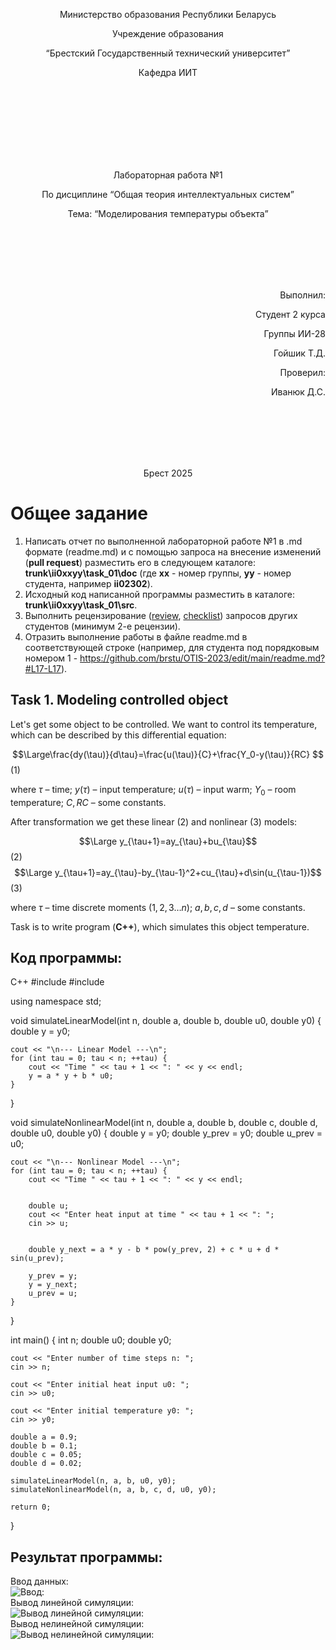 <p align="center"> Министерство образования Республики Беларусь</p>
<p align="center">Учреждение образования</p>
<p align="center">“Брестский Государственный технический университет”</p>
<p align="center">Кафедра ИИТ</p>
<br><br><br><br><br><br><br>
<p align="center">Лабораторная работа №1</p>
<p align="center">По дисциплине “Общая теория интеллектуальных систем”</p>
<p align="center">Тема: “Моделирования температуры объекта”</p>
<br><br><br><br><br>
<p align="right">Выполнил:</p>
<p align="right">Студент 2 курса</p>
<p align="right">Группы ИИ-28</p>
<p align="right">Гойшик Т.Д.</p>
<p align="right">Проверил:</p>
<p align="right">Иванюк Д.С.</p>
<br><br><br><br><br>
<p align="center">Брест 2025</p>

# Общее задание #
1. Написать отчет по выполненной лабораторной работе №1 в .md формате (readme.md) и с помощью запроса на внесение изменений (**pull request**) разместить его в следующем каталоге: **trunk\ii0xxyy\task_01\doc** (где **xx** - номер группы, **yy** - номер студента, например **ii02302**).
2. Исходный код написанной программы разместить в каталоге: **trunk\ii0xxyy\task_01\src**.
3. Выполнить рецензирование ([review](https://linearb.io/blog/code-review-on-github), [checklist](https://linearb.io/blog/code-review-checklist)) запросов других студентов (минимум 2-е рецензии).
4. Отразить выполнение работы в файле readme.md в соответствующей строке (например, для студента под порядковым номером 1 - https://github.com/brstu/OTIS-2023/edit/main/readme.md?#L17-L17).

## Task 1. Modeling controlled object ##
Let's get some object to be controlled. We want to control its temperature, which can be described by this differential equation:

$$\Large\frac{dy(\tau)}{d\tau}=\frac{u(\tau)}{C}+\frac{Y_0-y(\tau)}{RC} $$ (1)

where $\tau$ – time; $y(\tau)$ – input temperature; $u(\tau)$ – input warm; $Y_0$ – room temperature; $C,RC$ – some constants.

After transformation we get these linear (2) and nonlinear (3) models:

$$\Large y_{\tau+1}=ay_{\tau}+bu_{\tau}$$ (2)
$$\Large y_{\tau+1}=ay_{\tau}-by_{\tau-1}^2+cu_{\tau}+d\sin(u_{\tau-1})$$ (3)

where $\tau$ – time discrete moments ($1,2,3{\dots}n$); $a,b,c,d$ – some constants.

Task is to write program (**С++**), which simulates this object temperature.


## Код программы:
C++
#include <iostream>
#include <cmath>

using namespace std;


void simulateLinearModel(int n, double a, double b, double u0, double y0) {
    double y = y0;

    cout << "\n--- Linear Model ---\n";
    for (int tau = 0; tau < n; ++tau) {
        cout << "Time " << tau + 1 << ": " << y << endl;
        y = a * y + b * u0;
    }
}


void simulateNonlinearModel(int n, double a, double b, double c, double d, double u0, double y0) {
    double y = y0;
    double y_prev = y0;
    double u_prev = u0;  

    cout << "\n--- Nonlinear Model ---\n";
    for (int tau = 0; tau < n; ++tau) {
        cout << "Time " << tau + 1 << ": " << y << endl;

       
        double u;
        cout << "Enter heat input at time " << tau + 1 << ": ";
        cin >> u;

        
        double y_next = a * y - b * pow(y_prev, 2) + c * u + d * sin(u_prev);

        y_prev = y;
        y = y_next;
        u_prev = u;  
    }
}

int main() {
    int n;
    double u0;
    double y0;

    cout << "Enter number of time steps n: ";
    cin >> n;

    cout << "Enter initial heat input u0: ";
    cin >> u0;

    cout << "Enter initial temperature y0: ";
    cin >> y0;

    double a = 0.9;
    double b = 0.1;
    double c = 0.05;
    double d = 0.02;

    simulateLinearModel(n, a, b, u0, y0);
    simulateNonlinearModel(n, a, b, c, d, u0, y0);

    return 0;
}


## Результат программы:
Ввод данных:
<br>
![Ввод:](input.png)
<br>
Вывод линейной симуляции:
<br>
![Вывод линейной симуляции:](output_linear_simulation.png)
<br>
Вывод нелинейной симуляции:
<br>
![Вывод нелинейной симуляции:](output_nonlinear_simulation.png)




